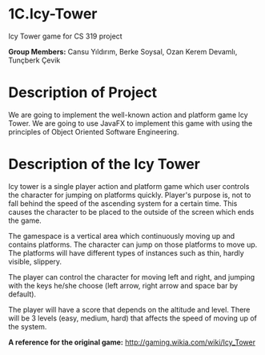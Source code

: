 # 1C.Icy-Tower

Icy Tower game for CS 319 project

**Group Members:** Cansu Yıldırım, Berke Soysal, Ozan Kerem Devamlı, Tunçberk Çevik

Description of Project
=======================
We are going to implement the well-known action and platform game Icy Tower. We are going to use JavaFX to implement this game with using the principles of Object Oriented Software Engineering.

Description of the Icy Tower
=============================
Icy tower is a single player action and platform game which user controls the character for jumping on platforms quickly. Player's purpose is, not to fall behind the speed of the ascending system for a certain time. This causes the character to be placed to the outside of the screen which ends the game.

The gamespace is a vertical area which continuously moving up and contains platforms. The character can jump on those platforms to move up. The platforms will have different types of instances such as thin, hardly visible, slippery.

The player can control the character for moving left and right, and jumping with the keys he/she choose (left arrow, right arrow and space bar by default). 

The player will have a score that depends on the altitude and level. There will be 3 levels (easy, medium, hard) that affects the speed of moving up of the system.

**A reference for the original game:** http://gaming.wikia.com/wiki/Icy_Tower
